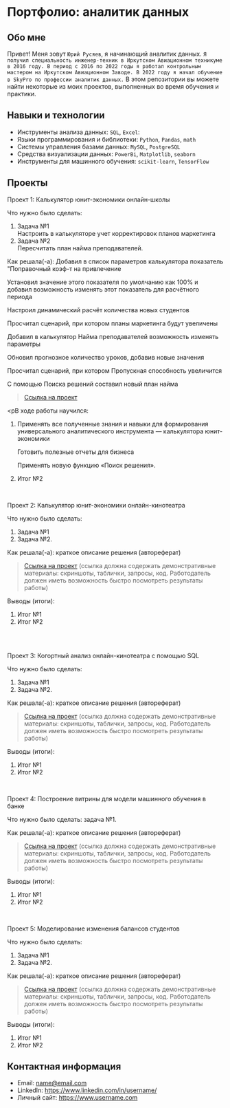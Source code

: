 # Портфолио: аналитик данных

## Обо мне 

Привет! Меня зовут ``Юрий Русяев``, я начинающий аналитик данных. 
``Я получил специальность инженер-техник в Иркутском Авиационном техникуме в 2016 году. В период с 2016 по 2022 годы я работал контрольным мастером на Иркутском Авиационном Заводе. В 2022 году я начал обучение в SkyPro по профессии аналитик данных.``
В этом репозитории вы можете найти некоторые из моих проектов, выполненных во время обучения и практики.
<br>

## Навыки и технологии
- Инструменты анализа данных: ``SQL``, ``Excel``: 
- Языки программирования и библиотеки: ``Python``, ``Pandas``, ``math`` 
- Системы управления базами данных: ``MySQL``, ``PostgreSQL``
- Средства визуализации данных: ``PowerBi``, ``Matplotlib``, ``seaborn``
- Инструменты для машинного обучения: ``scikit-learn``, ``TensorFlow``



## Проекты
<p> Проект 1: Калькулятор юнит-экономики онлайн-школы</p>
<p>Что нужно было сделать:<p>
<ol>
  <li>Задача №1</li> Настроить в калькуляторе учет корректировок планов маркетинга
  <li>Задача №2</li> Пересчитать план найма преподавателей.
</ol>

<p>Как решала(-а):
  Добавил в список параметров калькулятора показатель "Поправочный коэф-т на привлечение</p>
  Установил значение этого показателя по умолчанию как 100% и добавил возможность изменять этот показатель для расчётного периода</p>
  Настроил динамический расчёт количества новых студентов</p>
  Просчитал сценарий, при котором планы маркетинга будут увеличены</p>
  Добавил в калькулятор Найма преподавателей возможность изменять параметры</p>
  Обновил прогнозное количество уроков, добавив новые значения</p>
  Просчитал сценарий, при котором Пропускная способность увеличится</p>
  С помощью Поиска решений составил новый план найма<p>

> <a href="https://github.com/YuryRus/Yury-Rusyaev/tree/main/UE">Ссылка на проект</a>

<pВ ходе работы научился:<p>
<ol>
  <li>Применять все полученные знания и навыки для формирования универсального аналитического инструмента — калькулятора юнит-экономики<p>
    Готовить полезные отчеты для бизнеса<p>
    Применять новую функцию «Поиск решения».</li>
  <li>Итог №2</li>
</ol>
<br> 

<p> Проект 2: Калькулятор юнит-экономики онлайн-кинотеатра</p>
<p>Что нужно было сделать:<p>
<ol>
  <li>Задача №1</li>
  <li>Задача №2.</li>
</ol>

<p>Как решала(-а): краткое описание решения (автореферат)<p>

> <a href="https://drive.google.com/drive/folders/11HcEeqniyrCMjuwHZ0GLysX0A2SEv-_x">Ссылка на проект</a>
 (ссылка должна содержать демонстративные материалы: скриншоты, таблички, запросы, код. Работодатель должен иметь возможность быстро посмотреть результаты работы)
 
<p>Выводы (итоги):<p>
<ol>
  <li>Итог №1</li>
  <li>Итог №2</li>
</ol>
<br> 

<br> 
<p> Проект 3: Когортный анализ онлайн-кинотеатра с помощью SQL</p>
<p>Что нужно было сделать:<p>
<ol>
  <li>Задача №1</li>
  <li>Задача №2.</li>
</ol>

<p>Как решала(-а): краткое описание решения (автореферат)<p>
  
> <a href="https://drive.google.com/drive/folders/1wdD-mfSeIsHWgrMLJz8Tv_ClAuP_EAOQ?usp=sharing">Ссылка на проект</a>
(ссылка должна содержать демонстративные материалы: скриншоты, таблички, запросы, код. Работодатель должен иметь возможность быстро посмотреть результаты работы)

  <p>Выводы (итоги):<p>
<ol>
  <li>Итог №1</li>
  <li>Итог №2</li>
</ol>

<br> 
<p>Проект 4: Построение витрины для модели машинного обучения в банке </p> 
<p>Что нужно было сделать: задача №1.<p>
  
<p>Как решала(-а): краткое описание решения (автореферат)<p>

> <a href="https://drive.google.com/drive/folders/1QOk5AAh6x7jK_yHgfKI2sUFYR7AWUi5u">Ссылка на проект</a>
(ссылка должна содержать демонстративные материалы: скриншоты, таблички, запросы, код. Работодатель должен иметь возможность быстро посмотреть результаты работы)
  
 <p>Выводы (итоги):<p>
<ol>
  <li>Итог №1</li>
  <li>Итог №2</li>
</ol>
<br> 


<p>Проект 5: Моделирование изменения балансов студентов</p> 
<p>Что нужно было сделать:<p>
<ol>
  <li>Задача №1</li>
  <li>Задача №2.</li>
</ol>

<p>Как решала(-а): краткое описание решения (автореферат)<p>

> <a href="https://github.com/Skyproportfolio/data-analytics-5month/blob/main/Проект%205.xlsx">Ссылка на проект</a>
(ссылка должна содержать демонстративные материалы: скриншоты, таблички, запросы, код. Работодатель должен иметь возможность быстро посмотреть результаты работы)
 
 <p>Выводы (итоги):<p>
<ol>
  <li>Итог №1</li>
  <li>Итог №2</li>
</ol>

## Контактная информация
- Email: name@email.com
- LinkedIn: https://www.linkedin.com/in/username/
- Личный сайт: https://www.username.com
